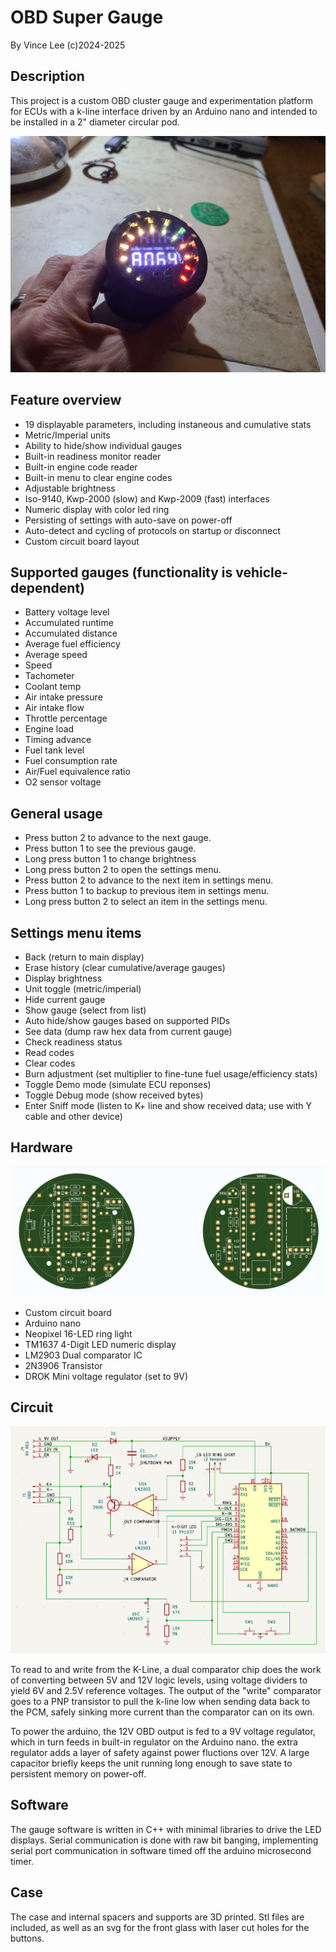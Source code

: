 # OBD Super Gauge
By Vince Lee (c)2024-2025

## Description

This project is a custom OBD cluster gauge and experimentation platform for ECUs with a k-line interface
driven by an Arduino nano and intended
to be installed in a 2" diameter circular pod.

![prototype](https://github.com/tealvince/OBDGauge/blob/main/gauge.jpg?raw=true)

## Feature overview

* 19 displayable parameters, including instaneous and cumulative stats
* Metric/Imperial units
* Ability to hide/show individual gauges
* Built-in readiness monitor reader
* Built-in engine code reader
* Built-in menu to clear engine codes
* Adjustable brightness
* Iso-9140, Kwp-2000 (slow) and Kwp-2009 (fast) interfaces
* Numeric display with color led ring
* Persisting of settings with auto-save on power-off
* Auto-detect and cycling of protocols on startup or disconnect
* Custom circuit board layout

## Supported gauges (functionality is vehicle-dependent)

* Battery voltage level
* Accumulated runtime
* Accumulated distance
* Average fuel efficiency
* Average speed
* Speed
* Tachometer
* Coolant temp
* Air intake pressure
* Air intake flow
* Throttle percentage
* Engine load
* Timing advance
* Fuel tank level
* Fuel consumption rate
* Air/Fuel equivalence ratio
* O2 sensor voltage

## General usage

* Press button 2 to advance to the next gauge.
* Press button 1 to see the previous gauge.
* Long press button 1 to change brightness
* Long press button 2 to open the settings menu.
* Press button 2 to advance to the next item in settings menu.
* Press button 1 to backup to previous item in settings menu.
* Long press button 2 to select an item in the settings menu.

## Settings menu items

* Back (return to main display)
* Erase history (clear cumulative/average gauges)
* Display brightness
* Unit toggle (metric/imperial)
* Hide current gauge
* Show gauge (select from list)
* Auto hide/show gauges based on supported PIDs
* See data (dump raw hex data from current gauge)
* Check readiness status
* Read codes
* Clear codes
* Burn adjustment (set multiplier to fine-tune fuel usage/efficiency stats)
* Toggle Demo mode (simulate ECU reponses)
* Toggle Debug mode (show received bytes)
* Enter Sniff mode (listen to K+ line and show received data; use with Y cable and other device)

## Hardware

![circuit board](https://github.com/tealvince/OBDGauge/blob/main/circuit-board.png?raw=true)

* Custom circuit board
* Arduino nano
* Neopixel 16-LED ring light
* TM1637 4-Digit LED numeric display
* LM2903 Dual comparator IC
* 2N3906 Transistor
* DROK Mini voltage regulator (set to 9V)

## Circuit

![schematic](https://github.com/tealvince/OBDGauge/blob/main/schematic.png?raw=true)

To read to and write from the K-Line, a dual comparator chip does the work of converting 
between 5V and 12V logic levels, using voltage dividers to yield 6V and 2.5V reference
voltages.  The output of the "write" comparator goes to a PNP transistor to pull the k-line 
low when sending data back to the PCM, safely sinking more current than the comparator 
can on its own.

To power the arduino, the 12V OBD output is fed to a 9V voltage regulator, which in turn 
feeds in built-in regulator on the Arduino nano.  the extra regulator adds a layer of
safety against power fluctions over 12V.  A large capacitor briefly keeps the unit
running long enough to save state to persistent memory on power-off.

## Software

The gauge software is written in C++ with minimal libraries to drive the LED displays.
Serial communication is done with raw bit banging, implementing serial port communication 
in software timed off the arduino microsecond timer.

## Case

The case and internal spacers and supports are 3D printed.  Stl files are included, as 
well as an svg for the front glass with laser cut holes for the buttons.

